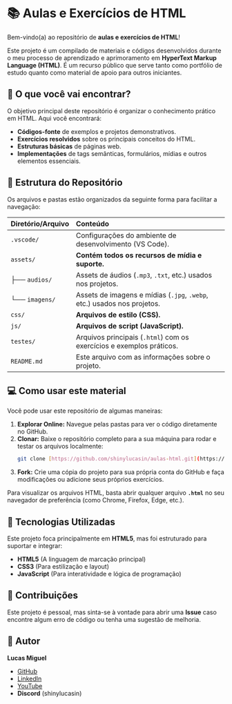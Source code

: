 # 📚 Aulas e Exercícios de HTML

Bem-vindo(a) ao repositório de **aulas e exercícios de HTML**!

Este projeto é um compilado de materiais e códigos desenvolvidos durante o meu processo de aprendizado e aprimoramento em **HyperText Markup Language (HTML)**. É um recurso público que serve tanto como portfólio de estudo quanto como material de apoio para outros iniciantes.

## 🌟 O que você vai encontrar?

O objetivo principal deste repositório é organizar o conhecimento prático em HTML. Aqui você encontrará:

* **Códigos-fonte** de exemplos e projetos demonstrativos.
* **Exercícios resolvidos** sobre os principais conceitos do HTML.
* **Estruturas básicas** de páginas web.
* **Implementações** de tags semânticas, formulários, mídias e outros elementos essenciais.

## 📁 Estrutura do Repositório

Os arquivos e pastas estão organizados da seguinte forma para facilitar a navegação:

| Diretório/Arquivo | Conteúdo |
| :--- | :--- |
| `.vscode/` | Configurações do ambiente de desenvolvimento (VS Code). |
| `assets/` | **Contém todos os recursos de mídia e suporte.** |
| ├── `audios/` | Assets de áudios (`.mp3`, `.txt`, etc.) usados nos projetos. |
| └── `imagens/` | Assets de imagens e mídias (`.jpg`, `.webp`, etc.) usados nos projetos. |
| `css/` | **Arquivos de estilo (CSS).** |
| `js/` | **Arquivos de script (JavaScript).** |
| `testes/` | Arquivos principais (`.html`) com os exercícios e exemplos práticos. |
| `README.md` | Este arquivo com as informações sobre o projeto. |

## 💻 Como usar este material

Você pode usar este repositório de algumas maneiras:

1.  **Explorar Online:** Navegue pelas pastas para ver o código diretamente no GitHub.
2.  **Clonar:** Baixe o repositório completo para a sua máquina para rodar e testar os arquivos localmente:
    ```bash
    git clone [https://github.com/shinylucasin/aulas-html.git](https://github.com/shinylucasin/aulas-html.git)
    ```
3.  **Fork:** Crie uma cópia do projeto para sua própria conta do GitHub e faça modificações ou adicione seus próprios exercícios.

Para visualizar os arquivos HTML, basta abrir qualquer arquivo **`.html`** no seu navegador de preferência (como Chrome, Firefox, Edge, etc.).

## 🚀 Tecnologias Utilizadas

Este projeto foca principalmente em **HTML5**, mas foi estruturado para suportar e integrar:

* **HTML5** (A linguagem de marcação principal)
* **CSS3** (Para estilização e layout)
* **JavaScript** (Para interatividade e lógica de programação)

## 🤝 Contribuições

Este projeto é pessoal, mas sinta-se à vontade para abrir uma **Issue** caso encontre algum erro de código ou tenha uma sugestão de melhoria.

## 👤 Autor

**Lucas Miguel**

* [GitHub](https://github.com/shinylucasin)
* [LinkedIn](https://www.linkedin.com/in/lucas-miguel-rocha-silva-378276366)
* [YouTube](https://www.youtube.com/c/LucasinXablau)
* **Discord** (shinylucasin)
